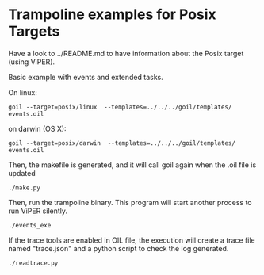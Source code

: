 # Trampoline examples for Posix Targets

Have a look to ../README.md to have information about the Posix target (using ViPER).

Basic example with events and extended tasks.

On linux:
```
goil --target=posix/linux  --templates=../../../goil/templates/ events.oil
```

on darwin (OS X):
```
goil --target=posix/darwin  --templates=../../../goil/templates/ events.oil
```

Then, the makefile is generated, and it will call goil again when the .oil file is updated

```
./make.py
```

Then, run the trampoline binary. This program will start another process to run ViPER silently.

```
./events_exe
```

If the trace tools are enabled in OIL file, the execution will create a trace file named "trace.json" and a python script to check the log generated.

```
./readtrace.py
```
